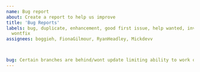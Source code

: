 ```yaml
---
name: Bug report
about: Create a report to help us improve
title: 'Bug Reports'
labels: bug, duplicate, enhancement, good first issue, help wanted, invalid, question,
  wontfix
assignees: boggieh, FionaGilmour, RyanHeadley, Mickdevv



bug: Certain branches are behind/wont update limiting ability to work on different branches for different features.
---
```



